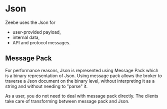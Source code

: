 # Json

Zeebe uses the Json for

* user-provided payload,
* internal data,
* API and protocol messages.



## Message Pack

For performance reasons, Json is represented using Message Pack which is a binary representation of Json. Using message pack allows the broker to traverse a Json document on the binary level, without interpreting it as a string and without needing to "parse" it.

As a user, you do not need to deal with message pack directly. The clients take care of transforming between message pack and Json.

